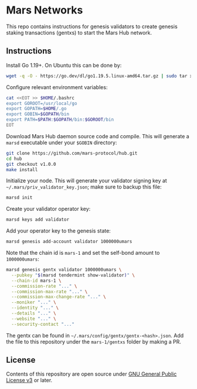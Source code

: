 # Mars Networks

This repo contains instructions for genesis validators to create genesis staking transactions (gentxs) to start the Mars Hub network.

## Instructions

Install Go 1.19+. On Ubuntu this can be done by:

```bash
wget -q -O - https://go.dev/dl/go1.19.5.linux-amd64.tar.gz | sudo tar xvzf - -C /usr/local
```

Configure relevant environment variables:

```bash
cat <<EOT >> $HOME/.bashrc
export GOROOT=/usr/local/go
export GOPATH=$HOME/.go
export GOBIN=$GOPATH/bin
export PATH=$PATH:$GOPATH/bin:$GOROOT/bin
EOT
```

Download Mars Hub daemon source code and compile. This will generate a `marsd` executable under your `$GOBIN` directory:

```bash
git clone https://github.com/mars-protocol/hub.git
cd hub
git checkout v1.0.0
make install
```

Initialize your node. This will generate your validator signing key at `~/.mars/priv_validator_key.json`; make sure to backup this file:

```bash
marsd init
```

Create your validator operator key:

```bash
marsd keys add validator
```

Add your operator key to the genesis state:

```bash
marsd genesis add-account validator 1000000umars
```

Note that the chain id is `mars-1` and set the self-bond amount to `1000000umars`:

```bash
marsd genesis gentx validator 1000000umars \
  --pubkey "$(marsd tendermint show-validator)" \
  --chain-id mars-1 \
  --commission-rate "..." \
  --commission-max-rate "..." \
  --commission-max-change-rate "..." \
  --moniker "..." \
  --identity "..." \
  --details "..." \
  --website "..." \
  --security-contact "..."
```

The gentx can be found in `~/.mars/config/gentx/gentx-<hash>.json`. Add the file to this repository under the `mars-1/gentxs` folder by making a PR.

## License

Contents of this repository are open source under [GNU General Public License v3](./LICENSE) or later.
